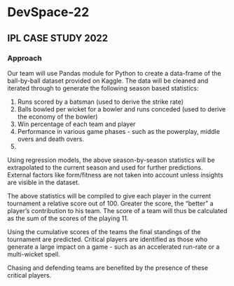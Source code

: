 # DevSpace-22
## IPL CASE STUDY 2022
### Approach
Our team will use Pandas module for Python to create a data-frame of the ball-by-ball dataset provided on Kaggle. The data will be cleaned and iterated through to generate the following season based statistics:</br>
1. Runs scored by a batsman (used to derive the strike rate)
2. Balls bowled per wicket for a bowler and runs conceded (used to derive the economy of the bowler)
3. Win percentage of each team and player
4. Performance in various game phases - such as the powerplay, middle overs and death overs.</br>
5. 
Using regression models, the above season-by-season statistics will be extrapolated to the current season and used for further predictions. External factors like form/fitness are not taken into account unless insights are visible in the dataset.</br>

The above statistics will be compiled to give each player in the current tournament a relative score out of 100. Greater the score, the “better” a player’s contribution to his team. The score of a team will thus be calculated as the sum of the scores of the playing 11.</br>

Using the cumulative scores of the teams the final standings of the tournament are predicted. Critical players are identified as those who generate a large impact on a game - such as an accelerated run-rate or a multi-wicket spell.</br>

Chasing and defending teams are benefited by the presence of these critical players.

